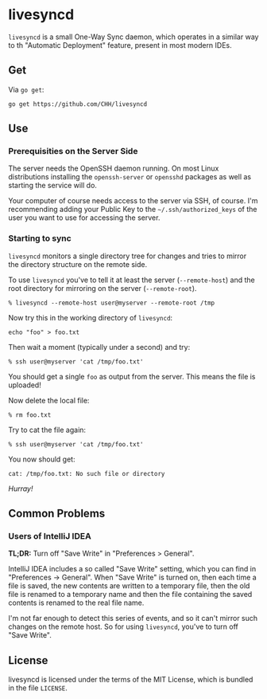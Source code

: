 # livesyncd

`livesyncd` is a small One-Way Sync daemon, which operates in a similar
way to th "Automatic Deployment" feature, present in most modern IDEs.

## Get

Via `go get`:

	go get https://github.com/CHH/livesyncd

## Use

### Prerequisities on the Server Side

The server needs the OpenSSH daemon running. On most Linux distributions
installing the `openssh-server` or `opensshd` packages as well as
starting the service will do.

Your computer of course needs access to the server via SSH, of course.
I'm recommending adding your Public Key to the `~/.ssh/authorized_keys`
of the user you want to use for accessing the server.

### Starting to sync

`livesyncd` monitors a single directory tree for changes and tries to
mirror the directory structure on the remote side.

To use `livesyncd` you've to tell it at least the server (`--remote-host`)
and the root directory for mirroring on the server (`--remote-root`).

	% livesyncd --remote-host user@myserver --remote-root /tmp

Now try this in the working directory of `livesyncd`:

	echo "foo" > foo.txt

Then wait a moment (typically under a second) and try:

	% ssh user@myserver 'cat /tmp/foo.txt'

You should get a single `foo` as output from the server. This means the
file is uploaded!

Now delete the local file:

	% rm foo.txt

Try to cat the file again:

	% ssh user@myserver 'cat /tmp/foo.txt'

You now should get:

	cat: /tmp/foo.txt: No such file or directory

_Hurray!_

## Common Problems

### Users of IntelliJ IDEA

**TL;DR:** Turn off "Save Write" in "Preferences > General".

IntelliJ IDEA includes a so called "Save Write" setting, which you can
find in "Preferences -> General". When "Save Write" is turned on, then
each time a file is saved, the new contents are written to a temporary
file, then the old file is renamed to a temporary name and then the file
containing the saved contents is renamed to the real file name.

I'm not far enough to detect this series of events, and so it can't
mirror such changes on the remote host. So for using `livesyncd`, you've
to turn off "Save Write".

## License

livesyncd is licensed under the terms of the MIT License, which is
bundled in the file `LICENSE`.

